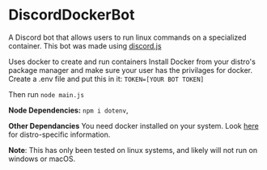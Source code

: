 # DiscordDockerBot
A Discord bot that allows users to run linux commands on a specialized container. 
This bot was made using [discord.js](https://discord.js.org)

Uses docker to create and run containers
Install Docker from your distro's package manager and make sure your user has the privilages for docker.
Create a .env file and put this in it:
```TOKEN=[YOUR BOT TOKEN]```

Then run `node main.js`


**Node Dependencies:**
`npm i dotenv`,

**Other Dependancies**
You need docker installed on your system. Look [here](https://docs.docker.com/get-docker/) for distro-specific information.

**Note**: This has only been tested on linux systems, and likely will not run on windows or macOS.
